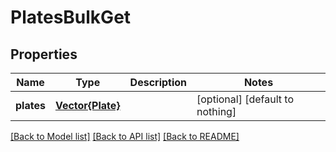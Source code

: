 # PlatesBulkGet


## Properties
Name | Type | Description | Notes
------------ | ------------- | ------------- | -------------
**plates** | [**Vector{Plate}**](Plate.md) |  | [optional] [default to nothing]


[[Back to Model list]](../README.md#models) [[Back to API list]](../README.md#api-endpoints) [[Back to README]](../README.md)


